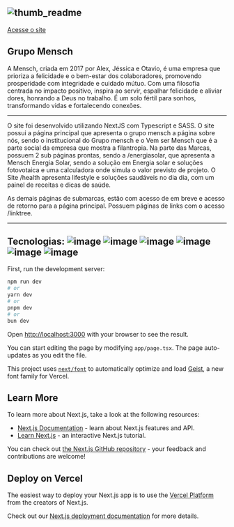 
![thumb_readme](https://github.com/user-attachments/assets/9072c4cb-8828-4197-a8c2-e52d777fdd47)
---

<a href="https://www.grupomensch.com.br/" target="_blank" >Acesse o site </a>

## Grupo Mensch

A Mensch, criada em 2017 por Alex, Jéssica e Otavio, é uma empresa que prioriza a felicidade e o bem-estar dos colaboradores, promovendo prosperidade com integridade e cuidado mútuo. Com uma filosofia centrada no impacto positivo, inspira ao servir, espalhar felicidade e aliviar dores, honrando a Deus no trabalho. É um solo fértil para sonhos, transformando vidas e fortalecendo conexões.

---
O site foi desenvolvido utilizando NextJS com Typescript e SASS.
O site possui a página principal que apresenta o grupo mensch a página sobre nós, sendo o institucional do Grupo mensch e o Vem ser Mensch que é a parte social da empresa que mostra a filantropia.
Na parte das Marcas, possuem 2 sub páginas prontas, sendo a /energiasolar, que apresenta a Mensch Energia Solar, sendo a solução em Energia solar e soluções fotovotaica e uma calculadora onde simula o valor previsto de projeto.
O Site /health apresenta lifestyle e soluções saudáveis no dia dia, com um painel de receitas e dicas de saúde.

As demais páginas de submarcas, estão com acesso de em breve e acesso de retorno para a página principal.
Possuem páginas de links com o acesso /linktree.

---
Tecnologias: ![image](https://img.shields.io/badge/next%20js-000000?style=for-the-badge&logo=nextdotjs&logoColor=white) ![image](https://img.shields.io/badge/TypeScript-007ACC?style=for-the-badge&logo=typescript&logoColor=white) ![image](https://img.shields.io/badge/Sass-CC6699?style=for-the-badge&logo=sass&logoColor=white) ![image](https://img.shields.io/badge/Node%20js-339933?style=for-the-badge&logo=nodedotjs&logoColor=white) ![image](	https://img.shields.io/badge/GSAP-93CF2B?style=for-the-badge&logo=greensock&logoColor=white)  ![image](https://img.shields.io/badge/Google%20Analytics-E37400?style=for-the-badge&logo=google%20analytics&logoColor=white)
---
First, run the development server:

```bash
npm run dev
# or
yarn dev
# or
pnpm dev
# or
bun dev
```

Open [http://localhost:3000](http://localhost:3000) with your browser to see the result.

You can start editing the page by modifying `app/page.tsx`. The page auto-updates as you edit the file.

This project uses [`next/font`](https://nextjs.org/docs/app/building-your-application/optimizing/fonts) to automatically optimize and load [Geist](https://vercel.com/font), a new font family for Vercel.

## Learn More

To learn more about Next.js, take a look at the following resources:

- [Next.js Documentation](https://nextjs.org/docs) - learn about Next.js features and API.
- [Learn Next.js](https://nextjs.org/learn) - an interactive Next.js tutorial.

You can check out [the Next.js GitHub repository](https://github.com/vercel/next.js) - your feedback and contributions are welcome!

## Deploy on Vercel

The easiest way to deploy your Next.js app is to use the [Vercel Platform](https://vercel.com/new?utm_medium=default-template&filter=next.js&utm_source=create-next-app&utm_campaign=create-next-app-readme) from the creators of Next.js.

Check out our [Next.js deployment documentation](https://nextjs.org/docs/app/building-your-application/deploying) for more details.
